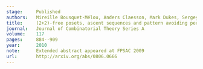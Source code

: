 ```yaml
---
stage:     Published
authors:   Mireille Bousquet-Mélou, Anders Claesson, Mark Dukes, Sergey Kitaev
title:     (2+2)-free posets, ascent sequences and pattern avoiding permutations
journal:   Journal of Combinatorial Theory Series A
volume:    117
pages:     884--909
year:      2010
note:      Extended abstract appeared at FPSAC 2009
url:       http://arxiv.org/abs/0806.0666
---
```


